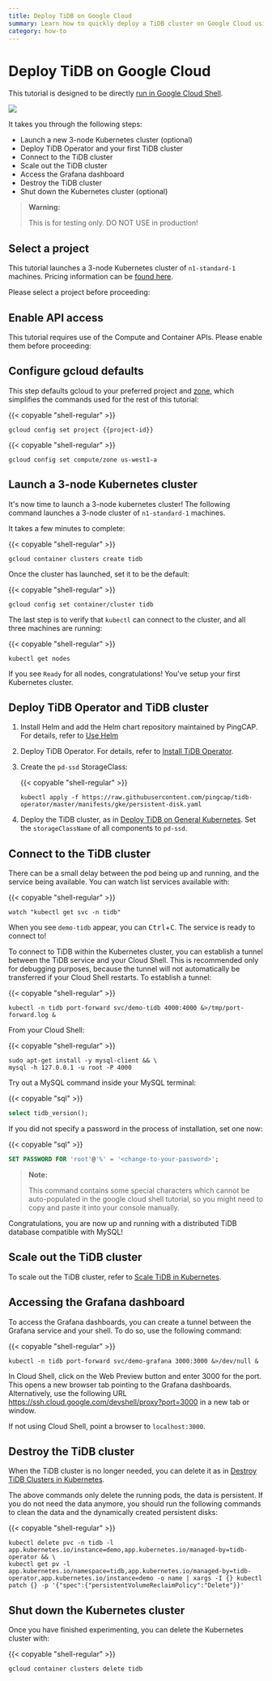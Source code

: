```yaml
---
title: Deploy TiDB on Google Cloud
summary: Learn how to quickly deploy a TiDB cluster on Google Cloud using Kubernetes.
category: how-to
---
```


# Deploy TiDB on Google Cloud

This tutorial is designed to be directly [run in Google Cloud Shell](https://console.cloud.google.com/cloudshell/open?git_repo=https://github.com/pingcap/docs&tutorial=deploy-tidb-from-kubernetes-gke.md).

<a href="https://console.cloud.google.com/cloudshell/open?git_repo=https://github.com/pingcap/docs&tutorial=deploy-tidb-from-kubernetes-gke.md"><img src="https://gstatic.com/cloudssh/images/open-btn.png"/></a>

It takes you through the following steps:

- Launch a new 3-node Kubernetes cluster (optional)
- Deploy TiDB Operator and your first TiDB cluster
- Connect to the TiDB cluster
- Scale out the TiDB cluster
- Access the Grafana dashboard
- Destroy the TiDB cluster
- Shut down the Kubernetes cluster (optional)

> **Warning:**
>
> This is for testing only. DO NOT USE in production!

## Select a project

This tutorial launches a 3-node Kubernetes cluster of `n1-standard-1` machines. Pricing information can be [found here](https://cloud.google.com/compute/pricing).

Please select a project before proceeding:

<walkthrough-project-billing-setup key="project-id">
</walkthrough-project-billing-setup>

## Enable API access

This tutorial requires use of the Compute and Container APIs. Please enable them before proceeding:

<walkthrough-enable-apis apis="container.googleapis.com,compute.googleapis.com">
</walkthrough-enable-apis>

## Configure gcloud defaults

This step defaults gcloud to your preferred project and [zone](https://cloud.google.com/compute/docs/regions-zones/), which simplifies the commands used for the rest of this tutorial:

{{< copyable "shell-regular" >}}

```shell
gcloud config set project {{project-id}}
```

{{< copyable "shell-regular" >}}

```shell
gcloud config set compute/zone us-west1-a
```

## Launch a 3-node Kubernetes cluster

It's now time to launch a 3-node kubernetes cluster! The following command launches a 3-node cluster of `n1-standard-1` machines.

It takes a few minutes to complete:

{{< copyable "shell-regular" >}}

```shell
gcloud container clusters create tidb
```

Once the cluster has launched, set it to be the default:

{{< copyable "shell-regular" >}}

```shell
gcloud config set container/cluster tidb
```

The last step is to verify that `kubectl` can connect to the cluster, and all three machines are running:

{{< copyable "shell-regular" >}}

```shell
kubectl get nodes
```

If you see `Ready` for all nodes, congratulations! You've setup your first Kubernetes cluster.

## Deploy TiDB Operator and TiDB cluster

1. Install Helm and add the Helm chart repository maintained by PingCAP. For details, refer to [Use Helm](tidb-toolkit.md#use-helm)

2. Deploy TiDB Operator. For details, refer to [Install TiDB Operator](deploy-tidb-operator.md#install-tidb-operator).

3. Create the `pd-ssd` StorageClass:

    {{< copyable "shell-regular" >}}

    ``` shell
    kubectl apply -f https://raw.githubusercontent.com/pingcap/tidb-operator/master/manifests/gke/persistent-disk.yaml
    ```

4. Deploy the TiDB cluster, as in [Deploy TiDB on General Kubernetes](deploy-on-general-kubernetes.md#deploy-tidb-cluster). Set the `storageClassName` of all components to `pd-ssd`.

## Connect to the TiDB cluster

There can be a small delay between the pod being up and running, and the service being available. You can watch list services available with:

{{< copyable "shell-regular" >}}

```shell
watch "kubectl get svc -n tidb"
```

When you see `demo-tidb` appear, you can <kbd>Ctrl</kbd>+<kbd>C</kbd>. The service is ready to connect to!

To connect to TiDB within the Kubernetes cluster, you can establish a tunnel between the TiDB service and your Cloud Shell. This is recommended only for debugging purposes, because the tunnel will not automatically be transferred if your Cloud Shell restarts. To establish a tunnel:

{{< copyable "shell-regular" >}}

```shell
kubectl -n tidb port-forward svc/demo-tidb 4000:4000 &>/tmp/port-forward.log &
```

From your Cloud Shell:

{{< copyable "shell-regular" >}}

```shell
sudo apt-get install -y mysql-client && \
mysql -h 127.0.0.1 -u root -P 4000
```

Try out a MySQL command inside your MySQL terminal:

{{< copyable "sql" >}}

```sql
select tidb_version();
```

If you did not specify a password in the process of installation, set one now:

{{< copyable "sql" >}}

```sql
SET PASSWORD FOR 'root'@'%' = '<change-to-your-password>';
```

> **Note:**
>
> This command contains some special characters which cannot be auto-populated in the google cloud shell tutorial, so you might need to copy and paste it into your console manually.

Congratulations, you are now up and running with a distributed TiDB database compatible with MySQL!

## Scale out the TiDB cluster

To scale out the TiDB cluster, refer to [Scale TiDB in Kubernetes](scale-a-tidb-cluster.md).

## Accessing the Grafana dashboard

To access the Grafana dashboards, you can create a tunnel between the Grafana service and your shell.
To do so, use the following command:

{{< copyable "shell-regular" >}}

```shell
kubectl -n tidb port-forward svc/demo-grafana 3000:3000 &>/dev/null &
```

In Cloud Shell, click on the Web Preview button and enter 3000 for the port. This opens a new browser tab pointing to the Grafana dashboards. Alternatively, use the following URL <https://ssh.cloud.google.com/devshell/proxy?port=3000> in a new tab or window.

If not using Cloud Shell, point a browser to `localhost:3000`.

## Destroy the TiDB cluster

When the TiDB cluster is no longer needed, you can delete it as in [Destroy TiDB Clusters in Kubernetes](destroy-a-tidb-cluster.md).

The above commands only delete the running pods, the data is persistent. If you do not need the data anymore, you should run the following commands to clean the data and the dynamically created persistent disks:

{{< copyable "shell-regular" >}}

```shell
kubectl delete pvc -n tidb -l app.kubernetes.io/instance=demo,app.kubernetes.io/managed-by=tidb-operator && \
kubectl get pv -l app.kubernetes.io/namespace=tidb,app.kubernetes.io/managed-by=tidb-operator,app.kubernetes.io/instance=demo -o name | xargs -I {} kubectl patch {} -p '{"spec":{"persistentVolumeReclaimPolicy":"Delete"}}'
```

## Shut down the Kubernetes cluster

Once you have finished experimenting, you can delete the Kubernetes cluster with:

{{< copyable "shell-regular" >}}

```shell
gcloud container clusters delete tidb
```
